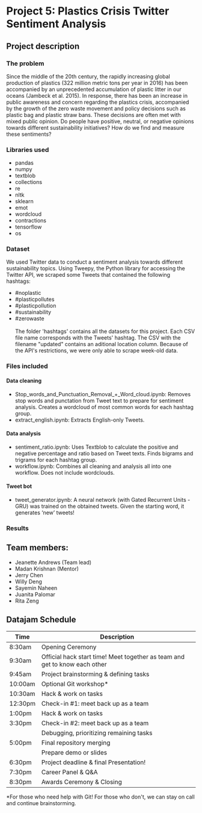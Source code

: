 # Project 5: Plastics Crisis Twitter Sentiment Analysis

## Project description

### The problem
Since the middle of the 20th century, the rapidly increasing global production of plastics (322 million metric tons per year in 2016) has been accompanied by an unprecedented accumulation of plastic litter in our oceans (Jambeck et al. 2015). In response, there has been an increase in public awareness and concern regarding the plastics crisis, accompanied by the growth of the zero waste movement and policy decisions such as plastic bag and plastic straw bans. These decisions are often met with mixed public opinion. Do people have positive, neutral, or negative opinions towards different sustainability initiatives? How do we find and measure these sentiments?

### Libraries used
- pandas
- numpy
- textblob
- collections
- re
- nltk
- sklearn
- emot
- wordcloud
- contractions
- tensorflow
- os

### Dataset
We used Twitter data to conduct a sentiment analysis towards different sustainability topics. Using Tweepy, the Python library for accessing the Twitter API, we scraped some Tweets that contained the following hashtags:
* #noplastic
* #plasticpollutes
* #plasticpollution
* #sustainability
* #zerowaste <br /> <br />
The folder 'hashtags' contains all the datasets for this project. Each CSV file name corresponds with the Tweets' hashtag. The CSV with the filename "updated" contains an aditional location column. Because of the API's restrictions, we were only able to scrape week-old data.

### Files included
#### Data cleaning
* Stop_words_and_Punctuation_Removal_+_Word_cloud.ipynb: Removes stop words and punctation from Tweet text to prepare for sentiment analysis. Creates a wordcloud of most common words for each hashtag group.
* extract_english.ipynb: Extracts English-only Tweets.

#### Data analysis
* sentiment_ratio.ipynb: Uses Textblob to calculate the positive and negative percentage and ratio based on Tweet texts. Finds bigrams and trigrams for each hashtag group.
* workflow.ipynb: Combines all cleaning and analysis all into one workflow. Does not include wordclouds. 

#### Tweet bot
* tweet_generator.ipynb: A neural network (with Gated Recurrent Units - GRU) was trained on the obtained tweets. Given the starting word, it generates ‘new’ tweets! 


### Results



## Team members:
* Jeanette Andrews (Team lead)
* Madan Krishnan (Mentor)
* Jerry Chen
* Willy Deng
* Sayemin Naheen
* Juanita Palomar
* Rita Zeng

## Datajam Schedule
| Time | Description |
| --- | --- |
| 8:30am | Opening Ceremony |
| 9:30am | Official hack start time! Meet together as team and get to know each other|
| 9:45am | Project brainstorming & defining tasks |
| 10:00am | Optional Git workshop*|
| 10:30am | Hack & work on tasks |
| 12:30pm | Check-in #1: meet back up as a team |
| 1:00pm | Hack & work on tasks |
| 3:30pm | Check-in #2: meet back up as a team |
| | Debugging, prioritizing remaining tasks |
| 5:00pm | Final repository merging |
| | Prepare demo or slides |
| 6:30pm | Project deadline & final Presentation! |
| 7:30pm | Career Panel & Q&A |
| 8:30pm | Awards Ceremony & Closing |


*For those who need help with Git! For those who don't, we can stay on call and continue brainstorming.
